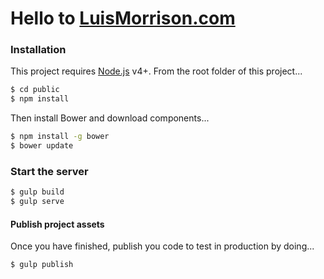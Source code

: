 # Hello to [LuisMorrison.com](https://luismorrison.com)

### Installation

This project requires [Node.js](https://nodejs.org/) v4+. From the root folder of this project...

```sh
$ cd public
$ npm install
```

Then install Bower and download components...

```sh
$ npm install -g bower
$ bower update
```

### Start the server

```sh
$ gulp build
$ gulp serve
```

#### Publish project assets

Once you have finished, publish you code to test in production by doing...

```ssh
$ gulp publish
```
